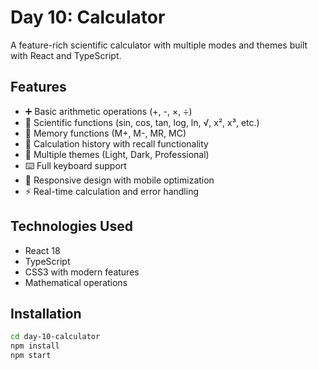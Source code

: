 # Day 10: Calculator

A feature-rich scientific calculator with multiple modes and themes built with React and TypeScript.

## Features
- ➕ Basic arithmetic operations (+, -, ×, ÷)
- 🔬 Scientific functions (sin, cos, tan, log, ln, √, x², x³, etc.)
- 💾 Memory functions (M+, M-, MR, MC)
- 📜 Calculation history with recall functionality
- 🎨 Multiple themes (Light, Dark, Professional)
- ⌨️ Full keyboard support
- 📱 Responsive design with mobile optimization
- ⚡ Real-time calculation and error handling

## Technologies Used
- React 18
- TypeScript
- CSS3 with modern features
- Mathematical operations

## Installation
```bash
cd day-10-calculator
npm install
npm start